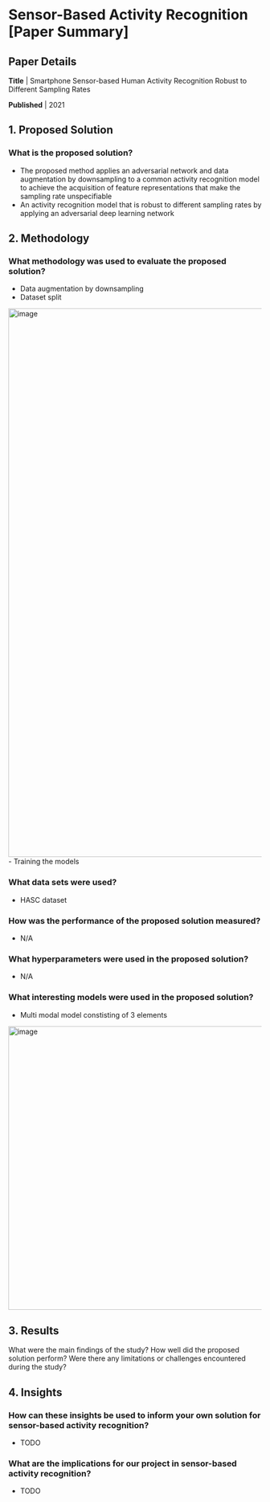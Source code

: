 # Sensor-Based Activity Recognition [Paper Summary]

## Paper Details

**Title** | Smartphone Sensor-based Human Activity Recognition Robust to Different Sampling Rates

**Published** | 2021

## 1. Proposed Solution

### What is the proposed solution?
- The proposed
method applies an adversarial network and data augmentation by downsampling to a common activity recognition model
to achieve the acquisition of feature representations that make the sampling rate unspecifiable 
- An activity recognition model that is robust to different sampling rates by applying an adversarial deep learning network

## 2. Methodology
### What methodology was used to evaluate the proposed solution?
- Data augmentation by downsampling
- Dataset split
<img width="1093" alt="image" src="https://user-images.githubusercontent.com/22744751/224159194-4f74d7d7-34e0-4f04-9c1e-d2d2476534db.png">
- Training the models

### What data sets were used?
- HASC dataset

### How was the performance of the proposed solution measured?
- N/A

### What hyperparameters were used in the proposed solution?
- N/A

### What interesting models were used in the proposed solution?
- Multi modal model constisting of 3 elements

<img width="565" alt="image" src="https://user-images.githubusercontent.com/22744751/224158217-2aea0c86-cd95-4ee8-96d8-0557deed53a6.png">

## 3. Results
What were the main findings of the study?
How well did the proposed solution perform?
Were there any limitations or challenges encountered during the study?

## 4. Insights

### How can these insights be used to inform your own solution for sensor-based activity recognition?
- TODO

### What are the implications for our project in sensor-based activity recognition?
- TODO
